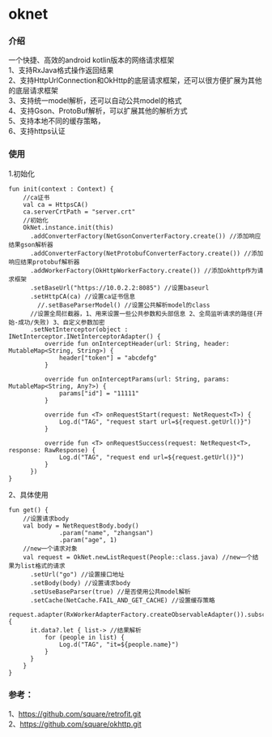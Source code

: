 # oknet
### 介绍 <br />
一个快捷、高效的android kotlin版本的网络请求框架 <br />
1、支持RxJava格式操作返回结果 <br />
2、支持HttpUrlConnection和OkHttp的底层请求框架，还可以很方便扩展为其他的底层请求框架 <br />
3、支持统一model解析，还可以自动公共model的格式 <br />
4、支持Gson、ProtoBuf解析，可以扩展其他的解析方式 <br />
5、支持本地不同的缓存策略， <br />
6、支持https认证 <br />

### 使用
1.初始化
```
fun init(context : Context) {
	//ca证书
	val ca = HttpsCA()
	ca.serverCrtPath = "server.crt"
	//初始化
	OkNet.instance.init(this)
	  .addConverterFactory(NetGsonConverterFactory.create()) //添加响应结果gson解析器
	  .addConverterFactory(NetProtobufConverterFactory.create()) //添加响应结果protobuf解析器
	  .addWorkerFactory(OkHttpWorkerFactory.create()) //添加okhttp作为请求框架
	  .setBaseUrl("https://10.0.2.2:8085") //设置baseurl
	  .setHttpCA(ca) //设置ca证书信息
		//.setBaseParserModel() //设置公共解析model的class
	  //设置全局拦截器，1、用来设置一些公共参数和头部信息 2、全局监听请求的路径(开始-成功/失败) 3、自定义参数加密
	  .setNetInterceptor(object : INetInterceptor.INetInterceptorAdapter() { 
		  override fun onInterceptHeader(url: String, header: MutableMap<String, String>) {
			  header["token"] = "abcdefg"
		  }

		  override fun onInterceptParams(url: String, params: MutableMap<String, Any?>) {
			  params["id"] = "11111"
		  }

		  override fun <T> onRequestStart(request: NetRequest<T>) {
			  Log.d("TAG", "request start url=${request.getUrl()}")
		  }

		  override fun <T> onRequestSuccess(request: NetRequest<T>, response: RawResponse) {
			  Log.d("TAG", "request end url=${request.getUrl()}")
		  }
	  })
}
```
2、具体使用
```
fun get() {
	//设置请求body
	val body = NetRequestBody.body()
			  .param("name", "zhangsan")
			  .param("age", 1)
	//new一个请求对象
	val request = OkNet.newListRequest(People::class.java) //new一个结果为list格式的请求
	  .setUrl("go") //设置接口地址
	  .setBody(body) //设置请求body
	  .setUseBaseParser(true) //是否使用公共model解析
	  .setCache(NetCache.FAIL_AND_GET_CACHE) //设置缓存策略
	request.adapter(RxWorkerAdapterFactory.createObservableAdapter()).subscribe {
	  it.data?.let { list-> //结果解析
		  for (people in list) {
			  Log.d("TAG", "it=${people.name}")
		  }
	  }
	}
}
```


 
### 参考：
1、https://github.com/square/retrofit.git <br />
2、https://github.com/square/okhttp.git <br />
